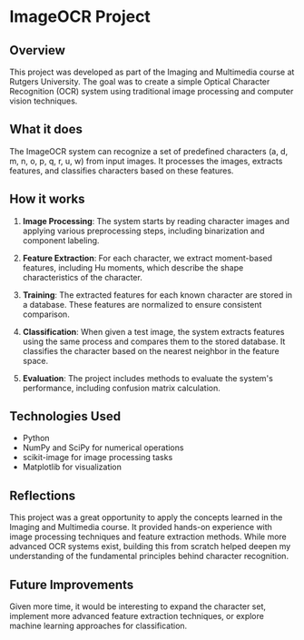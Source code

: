 # ImageOCR Project

## Overview
This project was developed as part of the Imaging and Multimedia course at Rutgers University. The goal was to create a simple Optical Character Recognition (OCR) system using traditional image processing and computer vision techniques.

## What it does
The ImageOCR system can recognize a set of predefined characters (a, d, m, n, o, p, q, r, u, w) from input images. It processes the images, extracts features, and classifies characters based on these features.

## How it works
1. **Image Processing**: The system starts by reading character images and applying various preprocessing steps, including binarization and component labeling.

2. **Feature Extraction**: For each character, we extract moment-based features, including Hu moments, which describe the shape characteristics of the character.

3. **Training**: The extracted features for each known character are stored in a database. These features are normalized to ensure consistent comparison.

4. **Classification**: When given a test image, the system extracts features using the same process and compares them to the stored database. It classifies the character based on the nearest neighbor in the feature space.

5. **Evaluation**: The project includes methods to evaluate the system's performance, including confusion matrix calculation.

## Technologies Used
- Python
- NumPy and SciPy for numerical operations
- scikit-image for image processing tasks
- Matplotlib for visualization

## Reflections
This project was a great opportunity to apply the concepts learned in the Imaging and Multimedia course. It provided hands-on experience with image processing techniques and feature extraction methods. While more advanced OCR systems exist, building this from scratch helped deepen my understanding of the fundamental principles behind character recognition.

## Future Improvements
Given more time, it would be interesting to expand the character set, implement more advanced feature extraction techniques, or explore machine learning approaches for classification.

